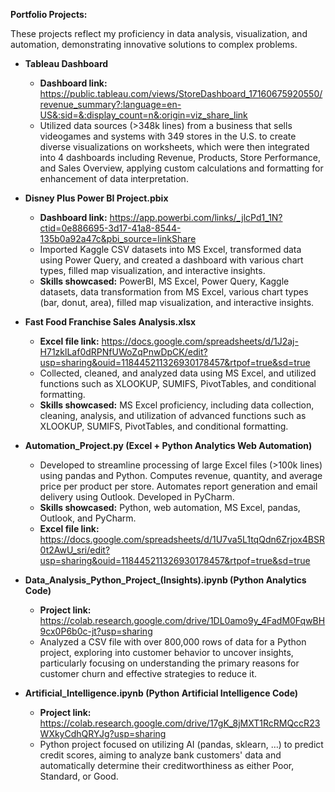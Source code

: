 **Portfolio Projects:**

These projects reflect my proficiency in data analysis, visualization, and automation, demonstrating innovative solutions to complex problems.

- **Tableau Dashboard**
    - **Dashboard link:** https://public.tableau.com/views/StoreDashboard_17160675920550/revenue_summary?:language=en-US&:sid=&:display_count=n&:origin=viz_share_link
    - Utilized data sources (>348k lines) from a business that sells videogames and systems with 349 stores in the U.S. to create diverse visualizations on worksheets, which were then integrated into 4 dashboards including Revenue, Products, Store Performance, and Sales Overview, applying custom calculations and formatting for enhancement of data interpretation.

- **Disney Plus Power BI Project.pbix**
    - **Dashboard link:** https://app.powerbi.com/links/_jlcPd1_1N?ctid=0e886695-3d17-41a8-8544-135b0a92a47c&pbi_source=linkShare
    - Imported Kaggle CSV datasets into MS Excel, transformed data using Power Query, and created a dashboard with various chart types, filled map visualization, and interactive insights.
    - **Skills showcased:** PowerBI, MS Excel, Power Query, Kaggle datasets, data transformation from MS Excel, various chart types (bar, donut, area), filled map visualization, and interactive insights.
    
- **Fast Food Franchise Sales Analysis.xlsx**
    - **Excel file link:** https://docs.google.com/spreadsheets/d/1J2aj-H71zklLaf0dRPNfUWoZqPnwDpCK/edit?usp=sharing&ouid=118445211326930178457&rtpof=true&sd=true
    - Collected, cleaned, and analyzed data using MS Excel, and utilized functions such as XLOOKUP, SUMIFS, PivotTables, and conditional formatting.
    - **Skills showcased:** MS Excel proficiency, including data collection, cleaning, analysis, and utilization of advanced functions such as XLOOKUP, SUMIFS, PivotTables, and conditional formatting.

- **Automation_Project.py (Excel + Python Analytics Web Automation)**
    - Developed to streamline processing of large Excel files (>100k lines) using pandas and Python. Computes revenue, quantity, and average price per product per store. Automates report generation and email delivery using Outlook. Developed in PyCharm.
    - **Skills showcased:** Python, web automation, MS Excel, pandas, Outlook, and PyCharm.
    - **Excel file link:** https://docs.google.com/spreadsheets/d/1U7va5L1tqQdn6Zrjox4BSR0t2AwU_sri/edit?usp=sharing&ouid=118445211326930178457&rtpof=true&sd=true
      
- **Data_Analysis_Python_Project_(Insights).ipynb (Python Analytics Code)**
    - **Project link:** https://colab.research.google.com/drive/1DL0amo9y_4FadM0FqwBH9cx0P6b0c-jt?usp=sharing
    - Analyzed a CSV file with over 800,000 rows of data for a Python project, exploring into customer behavior to uncover insights, particularly focusing on understanding the primary reasons for customer churn and effective strategies to reduce it.

- **Artificial_Intelligence.ipynb (Python Artificial Intelligence Code)**
    - **Project link:** https://colab.research.google.com/drive/17gK_8jMXT1RcRMQccR23WXkyCdhQRYJg?usp=sharing
    - Python project focused on utilizing AI (pandas, sklearn, …) to predict credit scores, aiming to analyze bank customers' data and automatically determine their creditworthiness as either Poor, Standard, or Good.
